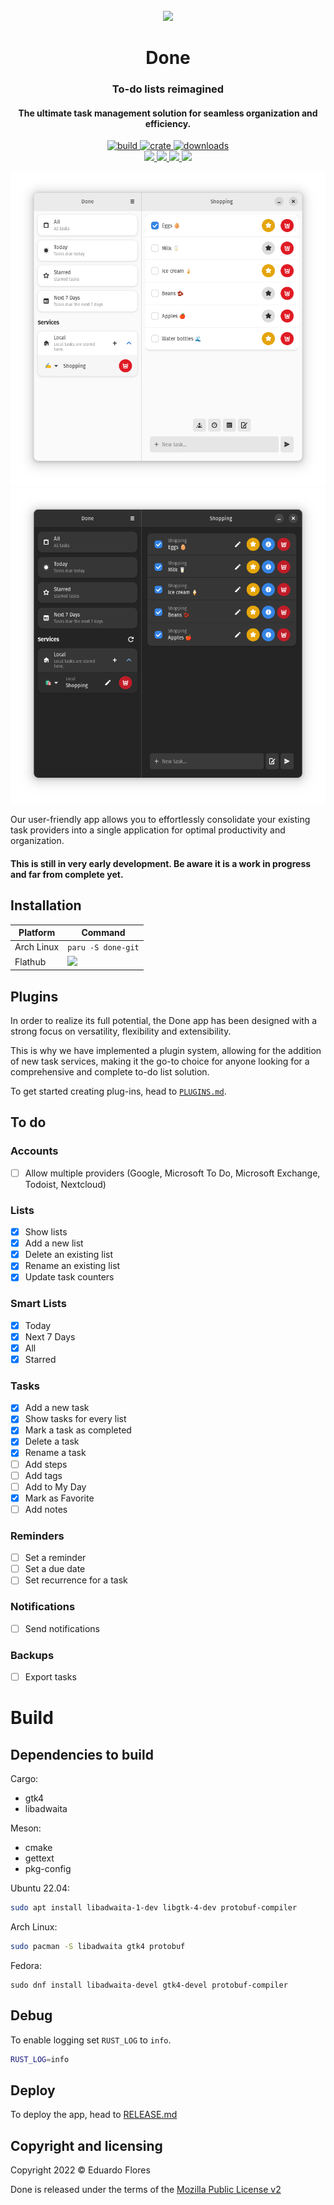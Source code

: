 <div align="center">
  <br>
  <img src="https://raw.githubusercontent.com/edfloreshz/done/main/data/icons/dev.edfloreshz.Done.svg" width="150" />
  <h1>Done</h1>
  <h3>To-do lists reimagined</h3>
  <h4>The ultimate task management solution for seamless organization and efficiency.</h4>
  <a href="https://github.com/edfloreshz/done/actions/workflows/ci.yml">
    <img src="https://img.shields.io/github/actions/workflow/status/edfloreshz/done/ci.yml?style=for-the-badge" alt="build"/>
  </a>
  <a href="https://crates.io/crates/done">
    <img src="https://img.shields.io/crates/v/done?label=Done&style=for-the-badge" alt="crate"/>
  </a>
   <a href="https://crates.io/crates/done">
    <img src="https://img.shields.io/crates/d/done?style=for-the-badge" alt="downloads"/>
  </a>
  <br/>
  <a href="https://github.com/sponsors/edfloreshz">
    <img src="https://img.shields.io/badge/sponsor-30363D?style=for-the-badge&logo=GitHub-Sponsors&logoColor=#white"/>
  </a>
  <a href="https://matrix.to/#/#done-devs:matrix.org">
    <img src="https://img.shields.io/badge/matrix-000000?style=for-the-badge&logo=Matrix&logoColor=white"/>
  </a>
  <a href="https://github.com/edfloreshz/done">
    <img src="https://img.shields.io/badge/GitHub-100000?style=for-the-badge&logo=github&logoColor=white"/>
  </a>
  <a href="https://t.me/done_devs">
    <img src="https://img.shields.io/badge/Telegram-2CA5E0?style=for-the-badge&logo=telegram&logoColor=white"/>
  </a>
</div>

  ![Screenshot](./data/resources/screenshots/tasks.png#gh-light-mode-only)
  ![Screenshot](./data/resources/screenshots/dark.png#gh-dark-mode-only)

Our user-friendly app allows you to effortlessly consolidate your existing task providers into a single application for optimal productivity and organization.

#### **This is still in very early development. Be aware it is a work in progress and far from complete yet.**


## Installation
| Platform   | Command                                 |
|------------|-----------------------------------------|
| Arch Linux | `paru -S done-git`                    |
| Flathub    | <a href="https://flathub.org/apps/details/dev.edfloreshz.Done"><img src="https://flathub.org/assets/badges/flathub-badge-en.png" width="150"/></a> |

## Plugins
In order to realize its full potential, the Done app has been designed with a strong focus on versatility, flexibility and extensibility.

This is why we have implemented a plugin system, allowing for the addition of new task services, making it the go-to choice for 
anyone looking for a comprehensive and complete to-do list solution.

To get started creating plug-ins, head to [`PLUGINS.md`](PLUGINS.md).

## To do

### Accounts

- [ ] Allow multiple providers (Google, Microsoft To Do, Microsoft Exchange, Todoist, Nextcloud)

### Lists

- [x] Show lists
- [x] Add a new list
- [x] Delete an existing list
- [x] Rename an existing list
- [x] Update task counters

### Smart Lists
- [x] Today
- [x] Next 7 Days
- [x] All
- [x] Starred

### Tasks
- [x] Add a new task
- [x] Show tasks for every list
- [x] Mark a task as completed
- [x] Delete a task
- [x] Rename a task
- [ ] Add steps
- [ ] Add tags
- [ ] Add to My Day
- [x] Mark as Favorite
- [ ] Add notes

### Reminders
- [ ] Set a reminder
- [ ] Set a due date
- [ ] Set recurrence for a task

### Notifications
- [ ] Send notifications

### Backups
- [ ] Export tasks

# Build

## Dependencies to build

Cargo:
- gtk4
- libadwaita

Meson:
- cmake
- gettext
- pkg-config

Ubuntu 22.04:
```bash
sudo apt install libadwaita-1-dev libgtk-4-dev protobuf-compiler
```
Arch Linux:
```bash
sudo pacman -S libadwaita gtk4 protobuf
```
Fedora:
```
sudo dnf install libadwaita-devel gtk4-devel protobuf-compiler
```

## Debug
To enable logging set `RUST_LOG` to `info`.
```bash
RUST_LOG=info
```

## Deploy
To deploy the app, head to [RELEASE.md](RELEASE.md)

Copyright and licensing
-----------------------

Copyright 2022 © Eduardo Flores

Done is released under the terms of the [Mozilla Public License v2](https://github.com/edfloreshz/done/blob/main/LICENSE)
